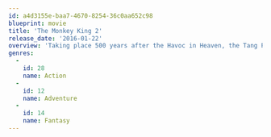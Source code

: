 ```yaml
---
id: a4d3155e-baa7-4670-8254-36c0aa652c98
blueprint: movie
title: 'The Monkey King 2'
release_date: '2016-01-22'
overview: 'Taking place 500 years after the Havoc in Heaven, the Tang Priest is appointed by Buddha to go to the West to fetch the sacred scriptures, only to accidentally free the Monkey King. With Lady White (Gong Li) aiming to break up the team assembled to defeat her, the Monkey King must fight in order to save his world!'
genres:
  -
    id: 28
    name: Action
  -
    id: 12
    name: Adventure
  -
    id: 14
    name: Fantasy
---
```

